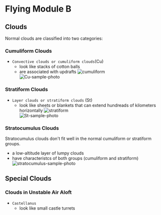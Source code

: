 # Flying Module B
## Clouds
Normal clouds are classified into two categories:  
### Cumuliform Clouds
* `Convective clouds or cumuliform clouds`(Cu)
  * look like stacks of cotton balls
  * are associated with updrafts
  ![cumuliform](https://www.eoas.ubc.ca/courses/atsc113/flying/met_concepts/01-met_concepts/01a-clouds/images-01a/images-cu/cu-diagram-Stull.png)  
  ![Cu-sample-photo](https://www.eoas.ubc.ca/courses/atsc113/flying/met_concepts/01-met_concepts/01a-clouds/images-01a/images-cu/cu-med-below-0737-Stull.jpg)
### Stratiform Clouds
* `Layer clouds or stratiform clouds` (St)
  * look like sheets or blankets that can extend hundreads of kilometers horizontally
  ![stratiform](https://www.eoas.ubc.ca/courses/atsc113/flying/met_concepts/01-met_concepts/01a-clouds/images-01a/images-st/st-diagram-stull.png)  
  ![St-sample-photo](https://www.eoas.ubc.ca/courses/atsc113/flying/met_concepts/01-met_concepts/01a-clouds/images-01a/images-st/St-from-air2-stull.jpg)

### Stratocumulus Clouds
Stratocumulus clouds don't fit well in the normal cumuliform or stratiform groups.
* a low-altitude layer of lumpy clouds
* have characteristcs of both groups (cumuliform and stratiform)
  ![stratocumulus-sample-photo](https://www.eoas.ubc.ca/courses/atsc113/flying/met_concepts/01-met_concepts/01a-clouds/images-01a/images-sc/sc-Dec2019.jpg)

## Special Clouds
### Clouds in Unstable Air Aloft
* `Castellanus`
  * look like small castle turrets